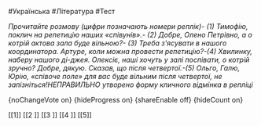 #Українська #Література #Тест

*Прочитайте розмову (цифри позначають номери реплік)- (1) Тимофію, поклич на репетицію наших «співунів».- (2) Добре, Олено Петрівно, а о котрій актова зала буде вільною?- (З) Треба з'ясувати в нашого координатора. Артуре, коли можна провести репетицію?-(4) Хвилинку, наберу нашого ді-джея. Олексіє, наші хочуть у залі поспівати, о котрій зручно? Добре, дякую. Сказав, що після четвертої.-(5) Ольго, Галю, Юрію, «співоче поле» для вас буде вільним після четвертої, не запізніться!НЕПРАВИЛЬНО утворено форму кличного відмінка в репліці*

{noChangeVote on}
{hideProgress on}
{shareEnable off}
{hideCount on}

[[1]]
[[2 ]]
[[З ]]
[[4 ]]
[[5]]
